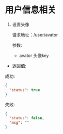 # 用户信息相关

<ol>
<li>设置头像

请求地址：/user/avator

参数:

* avator 头像key

</li>
</ol>

* 返回值:

成功:
```json
{
  "status": true
}
```

失败:
```json
{
  "status": false,
  "msg": ""
}
```
